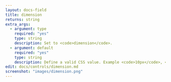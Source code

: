 ```yaml
---
layout: docs-field
title: dimension
returns: string
extra_args:
  - argument: type
    required: "yes"
    type: string
    description: Set to <code>dimension</code>.
  - argument: default
    required: "yes"
    type: string
    description: Define a valid CSS value. Example <code>10px</code>, <code>1em</code>, <code>90vh</code> etc.
edit: docs/controls/dimension.md
screenshot: "images/dimension.png"
---
```

